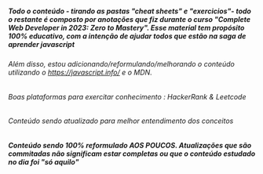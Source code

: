 ##### Todo o conteúdo - tirando as pastas "cheat sheets" e "exercicios"- todo o restante é composto por anotações que fiz durante o curso "Complete Web Developer in 2023: Zero to Mastery". Esse material tem propósito 100% educativo, com a intenção de ajudar todos que estão na saga de aprender javascript

###### Além disso, estou adicionando/reformulando/melhorando o conteúdo utilizando o https://javascript.info/ e o MDN.

###### Boas plataformas para exercitar conhecimento : HackerRank & Leetcode

###### Conteúdo sendo atualizado para melhor entendimento dos conceitos

##### Conteúdo sendo 100% reformulado AOS POUCOS. Atualizações que são commitadas não significam estar completas ou que o conteúdo estudado no dia foi "só aquilo"
